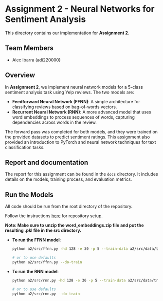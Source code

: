 # Assignment 2 - Neural Networks for Sentiment Analysis

This directory contains our implementation for **Assignment 2**.

## Team Members
- Alec Ibarra (adi220000)

## Overview
In **Assignment 2**, we implement neural network models for a 5-class sentiment analysis task using Yelp reviews. The two models are:
- **Feedforward Neural Network (FFNN)**: A simple architecture for classifying reviews based on bag-of-words vectors.
- **Recurrent Neural Network (RNN)**: A more advanced model that uses word embeddings to process sequences of words, capturing dependencies across words in the review.

The forward pass was completed for both models, and they were trained on the provided datasets to predict sentiment ratings. This assignment also provided an introduction to PyTorch and neural network techniques for text classification tasks.

## Report and documentation
The report for this assignment can be found in the `docs` directory. It includes details on the models, training process, and evaluation metrics.

## Run the Models
All code should be run from the root directory of the repository.

Follow the instructions [here](../#repository-setup-vscode) for repository setup.

**Note: Make sure to unzip the word_embeddings.zip file and put the resulting .pkl file in the src directory.**

- **To run the FFNN model**:
    ```bash
    python a2/src/ffnn.py -hd 128 -e 30 -p 5 --train-data a2/src/data/train.json --val-data a2/src/data/val.json --test-data a2/src/data/test.json --do-train

    # or to use defaults
    python a2/src/ffnn.py --do-train
    ```
- **To run the RNN model**:
    ```bash
    python a2/src/rnn.py -hd 128 -e 30 -p 5 --train-data a2/src/data/train.json --val-data a2/src/data/val.json --test-data a2/src/data/test.json --do-train

    # or to use defaults
    python a2/src/rnn.py --do-train
    ```
